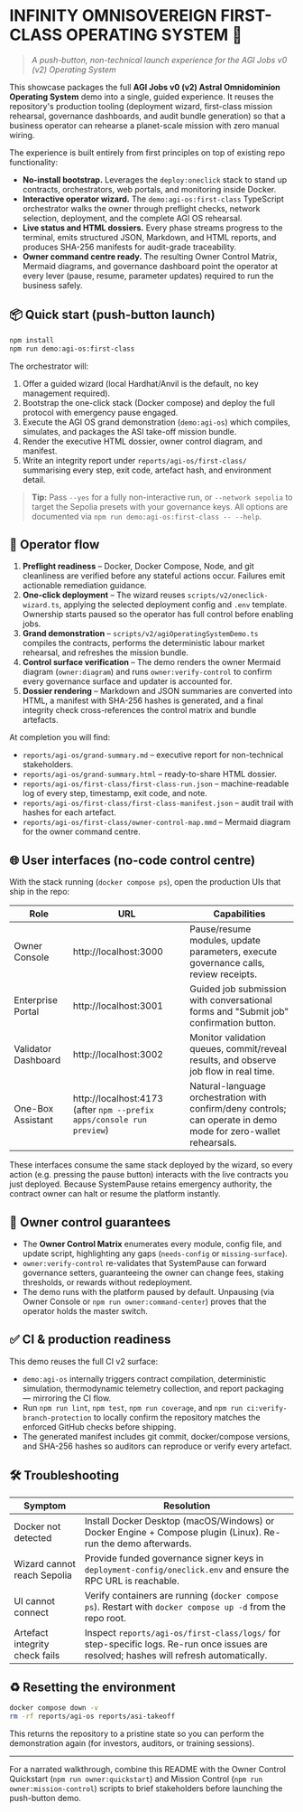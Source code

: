 # INFINITY OMNISOVEREIGN FIRST-CLASS OPERATING SYSTEM 🚀

> _A push-button, non-technical launch experience for the AGI Jobs v0 (v2) Operating System_

This showcase packages the full **AGI Jobs v0 (v2) Astral Omnidominion Operating System** demo into a single, guided experience. It reuses the repository's production tooling (deployment wizard, first-class mission rehearsal, governance dashboards, and audit bundle generation) so that a business operator can rehearse a planet-scale mission with zero manual wiring.

The experience is built entirely from first principles on top of existing repo functionality:

- **No-install bootstrap.** Leverages the `deploy:oneclick` stack to stand up contracts, orchestrators, web portals, and monitoring inside Docker.
- **Interactive operator wizard.** The `demo:agi-os:first-class` TypeScript orchestrator walks the owner through preflight checks, network selection, deployment, and the complete AGI OS rehearsal.
- **Live status and HTML dossiers.** Every phase streams progress to the terminal, emits structured JSON, Markdown, and HTML reports, and produces SHA-256 manifests for audit-grade traceability.
- **Owner command centre ready.** The resulting Owner Control Matrix, Mermaid diagrams, and governance dashboard point the operator at every lever (pause, resume, parameter updates) required to run the business safely.

## 📦 Quick start (push-button launch)

```bash
npm install
npm run demo:agi-os:first-class
```

The orchestrator will:

1. Offer a guided wizard (local Hardhat/Anvil is the default, no key management required).
2. Bootstrap the one-click stack (Docker compose) and deploy the full protocol with emergency pause engaged.
3. Execute the AGI OS grand demonstration (`demo:agi-os`) which compiles, simulates, and packages the ASI take-off mission bundle.
4. Render the executive HTML dossier, owner control diagram, and manifest.
5. Write an integrity report under `reports/agi-os/first-class/` summarising every step, exit code, artefact hash, and environment detail.

> **Tip:** Pass `--yes` for a fully non-interactive run, or `--network sepolia` to target the Sepolia presets with your governance keys. All options are documented via `npm run demo:agi-os:first-class -- --help`.

## 🧭 Operator flow

1. **Preflight readiness** – Docker, Docker Compose, Node, and git cleanliness are verified before any stateful actions occur. Failures emit actionable remediation guidance.
2. **One-click deployment** – The wizard reuses `scripts/v2/oneclick-wizard.ts`, applying the selected deployment config and `.env` template. Ownership starts paused so the operator has full control before enabling jobs.
3. **Grand demonstration** – `scripts/v2/agiOperatingSystemDemo.ts` compiles the contracts, performs the deterministic labour market rehearsal, and refreshes the mission bundle.
4. **Control surface verification** – The demo renders the owner Mermaid diagram (`owner:diagram`) and runs `owner:verify-control` to confirm every governance surface and updater is accounted for.
5. **Dossier rendering** – Markdown and JSON summaries are converted into HTML, a manifest with SHA-256 hashes is generated, and a final integrity check cross-references the control matrix and bundle artefacts.

At completion you will find:

- `reports/agi-os/grand-summary.md` – executive report for non-technical stakeholders.
- `reports/agi-os/grand-summary.html` – ready-to-share HTML dossier.
- `reports/agi-os/first-class/first-class-run.json` – machine-readable log of every step, timestamp, exit code, and note.
- `reports/agi-os/first-class/first-class-manifest.json` – audit trail with hashes for each artefact.
- `reports/agi-os/first-class/owner-control-map.mmd` – Mermaid diagram for the owner command centre.

## 🌐 User interfaces (no-code control centre)

With the stack running (`docker compose ps`), open the production UIs that ship in the repo:

| Role | URL | Capabilities |
| ---- | --- | ------------ |
| Owner Console | http://localhost:3000 | Pause/resume modules, update parameters, execute governance calls, review receipts. |
| Enterprise Portal | http://localhost:3001 | Guided job submission with conversational forms and "Submit job" confirmation button. |
| Validator Dashboard | http://localhost:3002 | Monitor validation queues, commit/reveal results, and observe job flow in real time. |
| One-Box Assistant | http://localhost:4173 (after `npm --prefix apps/console run preview`) | Natural-language orchestration with confirm/deny controls; can operate in demo mode for zero-wallet rehearsals. |

These interfaces consume the same stack deployed by the wizard, so every action (e.g. pressing the pause button) interacts with the live contracts you just deployed. Because SystemPause retains emergency authority, the contract owner can halt or resume the platform instantly.

## 🔐 Owner control guarantees

- The **Owner Control Matrix** enumerates every module, config file, and update script, highlighting any gaps (`needs-config` or `missing-surface`).
- `owner:verify-control` re-validates that SystemPause can forward governance setters, guaranteeing the owner can change fees, staking thresholds, or rewards without redeployment.
- The demo runs with the platform paused by default. Unpausing (via Owner Console or `npm run owner:command-center`) proves that the operator holds the master switch.

## ✅ CI & production readiness

This demo reuses the full CI v2 surface:

- `demo:agi-os` internally triggers contract compilation, deterministic simulation, thermodynamic telemetry collection, and report packaging — mirroring the CI flow.
- Run `npm run lint`, `npm test`, `npm run coverage`, and `npm run ci:verify-branch-protection` to locally confirm the repository matches the enforced GitHub checks before shipping.
- The generated manifest includes git commit, docker/compose versions, and SHA-256 hashes so auditors can reproduce or verify every artefact.

## 🛠️ Troubleshooting

| Symptom | Resolution |
| ------- | ---------- |
| Docker not detected | Install Docker Desktop (macOS/Windows) or Docker Engine + Compose plugin (Linux). Re-run the demo afterwards. |
| Wizard cannot reach Sepolia | Provide funded governance signer keys in `deployment-config/oneclick.env` and ensure the RPC URL is reachable. |
| UI cannot connect | Verify containers are running (`docker compose ps`). Restart with `docker compose up -d` from the repo root. |
| Artefact integrity check fails | Inspect `reports/agi-os/first-class/logs/` for step-specific logs. Re-run once issues are resolved; hashes will refresh automatically. |

## ♻️ Resetting the environment

```bash
docker compose down -v
rm -rf reports/agi-os reports/asi-takeoff
```

This returns the repository to a pristine state so you can perform the demonstration again (for investors, auditors, or training sessions).

---

For a narrated walkthrough, combine this README with the Owner Control Quickstart (`npm run owner:quickstart`) and Mission Control (`npm run owner:mission-control`) scripts to brief stakeholders before launching the push-button demo.

